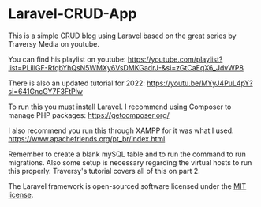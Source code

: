 # Laravel-CRUD-App

This is a simple CRUD blog using Laravel based on the great series by Traversy Media on youtube.

You can find his playlist on youtube: https://youtube.com/playlist?list=PLillGF-RfqbYhQsN5WMXy6VsDMKGadrJ-&si=zGtCaEqX6_JdvWP8

There is also an updated tutorial for 2022: https://youtu.be/MYyJ4PuL4pY?si=641GncGY7F3FtPlw

To run this you must install Laravel. I recommend using Composer to manage PHP packages: https://getcomposer.org/

I also recommend you run this through XAMPP for it was what I used: https://www.apachefriends.org/pt_br/index.html

Remember to create a blank mySQL table and to run the command to run migrations. Also some setup is necessary regarding the virtual hosts to run this properly. Traversy's tutorial covers all of this on part 2.


The Laravel framework is open-sourced software licensed under the [MIT license](https://opensource.org/licenses/MIT).
